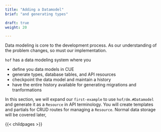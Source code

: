 ```yaml
---
title: "Adding a Datamodel"
brief: "and generating types"

draft: true
weight: 20

---
```


Data modeling is core to the development process.
As our understanding of the problem changes,
so must our implementation.

`hof` has a data modeling system where you

- define you data models in CUE
- generate types, database tables, and API resources
- checkpoint the data model and maintain a history
- have the entire history available for generating migrations and tranformations

In this section, we will expand our `first-example`
to use `hof/dm.#Datamodel` and generate it
as a `Resource` in API terminology.
You will create templates and partials for
CRUD routes for managing a `Resource`.
Normal data storage will be covered later,

{{< childpages >}}

